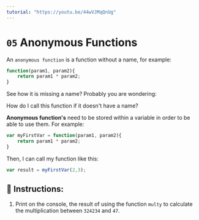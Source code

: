 ```yaml
---
tutorial: "https://youtu.be/44wVJMqQnUg"
---
```


# `05` Anonymous Functions

An `anonymous function` is a function without a name, for example:

```js
function(param1, param2){
    return param1 * param2;
}
```

See how it is missing a name? Probably you are wondering:

How do I call this function if it doesn't have a name?

**Anonymous function's** need to be stored within a variable in order to be able to use them. For example:

```js
var myFirstVar = function(param1, param2){
    return param1 * param2;
}
```
Then, I can call my function like this:

```js
var result = myFirstVar(2,3);
```

## 📝 Instructions:

1. Print on the console, the result of using the function `multy` to calculate the multiplication between `324234` and `47`.